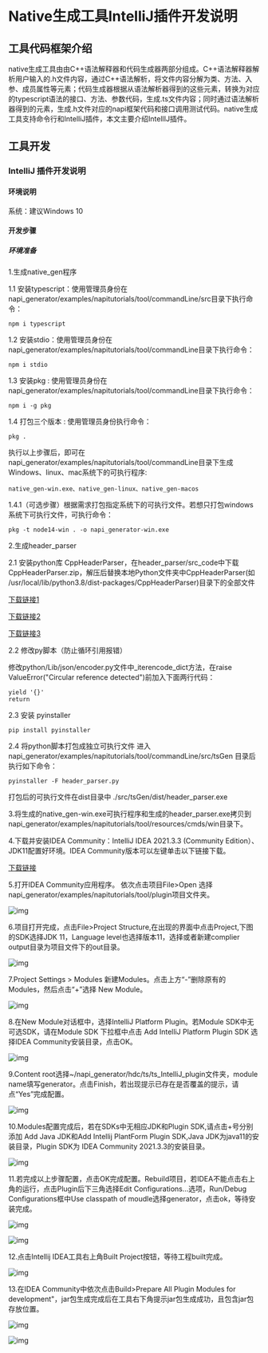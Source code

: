# Native生成工具IntelliJ插件开发说明

## 工具代码框架介绍

native生成工具由由C++语法解释器和代码生成器两部分组成。C++语法解释器解析用户输入的.h文件内容，通过C++语法解析，将文件内容分解为类、方法、入参、成员属性等元素；代码生成器根据从语法解析器得到的这些元素，转换为对应的typescript语法的接口、方法、参数代码，生成.ts文件内容；同时通过语法解析器得到的元素，生成.h文件对应的napi框架代码和接口调用测试代码。native生成工具支持命令行和IntelliJ插件，本文主要介绍IntellIJ插件。

## 工具开发

### IntelliJ 插件开发说明

#### 环境说明

系统：建议Windows 10

#### 开发步骤

##### 环境准备

1.生成native_gen程序

1.1 安装typescript：使用管理员身份在napi_generator/examples/napitutorials/tool/commandLine/src目录下执行命令：

```
npm i typescript
```

1.2 安装stdio：使用管理员身份在napi_generator/examples/napitutorials/tool/commandLine目录下执行命令：

```
npm i stdio
```

1.3 安装pkg : 使用管理员身份在napi_generator/examples/napitutorials/tool/commandLine目录下执行命令：

```
npm i -g pkg
```

1.4 打包三个版本 : 使用管理员身份执行命令：

```
pkg .
```

执行以上步骤后，即可在napi_generator/examples/napitutorials/tool/commandLine目录下生成Windows、linux、mac系统下的可执行程序:

```
native_gen-win.exe、native_gen-linux、native_gen-macos
```

1.4.1（可选步骤）根据需求打包指定系统下的可执行文件。若想只打包windows系统下可执行文件，可执行命令：

```
pkg -t node14-win . -o napi_generator-win.exe
```

2.生成header_parser  

2.1 安装python库 CppHeaderParser，在header_parser/src_code中下载CppHeaderParser.zip，解压后替换本地Python文件夹中CppHeaderParser(如 /usr/local/lib/python3.8/dist-packages/CppHeaderParser)目录下的全部文件

[下载链接1](http://ftpkaihongdigi.i234.me:5000/sharing/kBG1c7CvT)

[下载链接2](http://ftp.kaihong.com:5000/sharing/kBG1c7CvT)

[下载链接3](http://ftp.kaihongdigi.com:5000/sharing/kBG1c7CvT)

2.2 修改py脚本（防止循环引用报错）

修改python/Lib/json/encoder.py文件中_iterencode_dict方法，在raise ValueError("Circular reference detected")前加入下面两行代码：

```
yield '{}'
return
```

2.3 安装 pyinstaller

	pip install pyinstaller

2.4 将python脚本打包成独立可执行文件
进入 napi_generator/examples/napitutorials/tool/commandLine/src/tsGen 目录后执行如下命令：

	pyinstaller -F header_parser.py

打包后的可执行文件在dist目录中
./src/tsGen/dist/header_parser.exe

3.将生成的native_gen-win.exe可执行程序和生成的header_parser.exe拷贝到napi_generator/examples/napitutorials/tool/resources/cmds/win目录下。

4.下载并安装IDEA Community：IntelliJ IDEA 2021.3.3 (Community Edition）、JDK11配置好环境。IDEA Community版本可以左键单击以下链接下载。

[下载链接](https://gitee.com/link?target=https%3A%2F%2Fwww.jetbrains.com%2Fidea%2Fdownload%2F)

5.打开IDEA Community应用程序。 依次点击项目File>Open 选择napi_generator/examples/napitutorials/tool/plugin项目文件夹。

![img](../../../figures/IntelliJ_env_config_open_proj.png)

6.项目打开完成，点击File>Project Structure,在出现的界面中点击Project,下图的SDK选择JDK 11，Language level也选择版本11，选择或者新建complier output目录为项目文件下的out目录。

 ![img](../../../figures/IntelliJ_env_proj_structure.png)

7.Project Settings > Modules 新建Modules。点击上方“-”删除原有的Modules，然后点击“+”选择 New Module。

 ![img](../../../figures/IntelliJ_env_Proj_Module.png)

8.在New Module对话框中，选择IntelliJ Platform Plugin。若Module SDK中无可选SDK，请在Module SDK 下拉框中点击 Add IntelliJ Platform Plugin SDK 选择IDEA Community安装目录，点击OK。 

![img](../../../figures/IntelliJ_env_Proj_Module_New.png)

9.Content root选择~/napi_generator/hdc/ts/ts_IntelliJ_plugin文件夹，module name填写generator。点击Finish，若出现提示已存在是否覆盖的提示，请点“Yes”完成配置。 

![img](../../../figures/IntelliJ_env_module_root.png)

10.Modules配置完成后，若在SDKs中无相应JDK和Plugin SDK,请点击+号分别添加 Add Java JDK和Add Intellij PlantForm Plugin SDK,Java JDK为java11的安装目录，Plugin SDK为 IDEA Community 2021.3.3的安装目录。

![img](../../../figures/IntelliJ_env_config_SDKs.png)

11.若完成以上步骤配置，点击OK完成配置。Rebuild项目，若IDEA不能点击右上角的运行，点击Plugin后下三角选择Edit Configurations...选项，Run/Debug Configurations框中Use classpath of moudle选择generator，点击ok，等待安装完成。

![img](../../../figures/IntelliJ_env_configurations.png)

![img](../../../figures/IntelliJ_env_run_debug.png)

12.点击Intellij IDEA工具右上角Built Project按钮，等待工程built完成。

![img](../../../figures/IntelliJ_env_built_pro.png)

13.在IDEA Community中依次点击Build>Prepare All Plugin Modules for development"，jar包生成完成后在工具右下角提示jar包生成成功，且包含jar包存放位置。

![img](../../../figures/IntelliJ_env_built_jar.png)



![img](../../../figures/IntelliJ_env_built_jar_success.png)